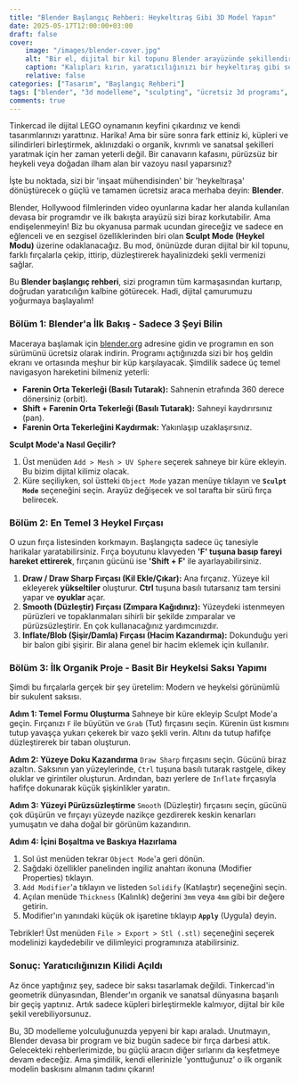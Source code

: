 ```yaml
---
title: "Blender Başlangıç Rehberi: Heykeltıraş Gibi 3D Model Yapın"
date: 2025-05-17T12:00:00+03:00
draft: false
cover:
    image: "/images/blender-cover.jpg"
    alt: "Bir el, dijital bir kil topunu Blender arayüzünde şekillendiriyor"
    caption: "Kalıpları kırın, yaratıcılığınızı bir heykeltıraş gibi serbest bırakın."
    relative: false
categories: ["Tasarım", "Başlangıç Rehberi"]
tags: ["blender", "3d modelleme", "sculpting", "ücretsiz 3d programı", "organik modelleme"]
comments: true
---
```


Tinkercad ile dijital LEGO oynamanın keyfini çıkardınız ve kendi tasarımlarınızı yarattınız. Harika! Ama bir süre sonra fark ettiniz ki, küpleri ve silindirleri birleştirmek, aklınızdaki o organik, kıvrımlı ve sanatsal şekilleri yaratmak için her zaman yeterli değil. Bir canavarın kafasını, pürüzsüz bir heykeli veya doğadan ilham alan bir vazoyu nasıl yaparsınız?

İşte bu noktada, sizi bir 'inşaat mühendisinden' bir 'heykeltıraşa' dönüştürecek o güçlü ve tamamen ücretsiz araca merhaba deyin: **Blender**.

Blender, Hollywood filmlerinden video oyunlarına kadar her alanda kullanılan devasa bir programdır ve ilk bakışta arayüzü sizi biraz korkutabilir. Ama endişelenmeyin! Biz bu okyanusa parmak ucundan gireceğiz ve sadece en eğlenceli ve en sezgisel özelliklerinden biri olan **Sculpt Mode (Heykel Modu)** üzerine odaklanacağız. Bu mod, önünüzde duran dijital bir kil topunu, farklı fırçalarla çekip, ittirip, düzleştirerek hayalinizdeki şekli vermenizi sağlar.

Bu **Blender başlangıç rehberi**, sizi programın tüm karmaşasından kurtarıp, doğrudan yaratıcılığın kalbine götürecek. Hadi, dijital çamurumuzu yoğurmaya başlayalım!

### Bölüm 1: Blender'a İlk Bakış - Sadece 3 Şeyi Bilin

Maceraya başlamak için [blender.org](https://www.blender.org) adresine gidin ve programın en son sürümünü ücretsiz olarak indirin. Programı açtığınızda sizi bir hoş geldin ekranı ve ortasında meşhur bir küp karşılayacak. Şimdilik sadece üç temel navigasyon hareketini bilmeniz yeterli:

*   **Farenin Orta Tekerleği (Basılı Tutarak):** Sahnenin etrafında 360 derece dönersiniz (orbit).
*   **Shift + Farenin Orta Tekerleği (Basılı Tutarak):** Sahneyi kaydırırsınız (pan).
*   **Farenin Orta Tekerleğini Kaydırmak:** Yakınlaşıp uzaklaşırsınız.


**Sculpt Mode'a Nasıl Geçilir?**
1.  Üst menüden `Add > Mesh > UV Sphere` seçerek sahneye bir küre ekleyin. Bu bizim dijital kilimiz olacak.
2.  Küre seçiliyken, sol üstteki `Object Mode` yazan menüye tıklayın ve **`Sculpt Mode`** seçeneğini seçin. Arayüz değişecek ve sol tarafta bir sürü fırça belirecek.

### Bölüm 2: En Temel 3 Heykel Fırçası

O uzun fırça listesinden korkmayın. Başlangıçta sadece üç tanesiyle harikalar yaratabilirsiniz. Fırça boyutunu klavyeden **'F' tuşuna basıp fareyi hareket ettirerek**, fırçanın gücünü ise **'Shift + F'** ile ayarlayabilirsiniz.

1.  **Draw / Draw Sharp Fırçası (Kil Ekle/Çıkar):** Ana fırçanız. Yüzeye kil ekleyerek **yükseltiler** oluşturur. **Ctrl** tuşuna basılı tutarsanız tam tersini yapar ve **oyuklar** açar.
2.  **Smooth (Düzleştir) Fırçası (Zımpara Kağıdınız):** Yüzeydeki istenmeyen pürüzleri ve topaklanmaları sihirli bir şekilde zımparalar ve pürüzsüzleştirir. En çok kullanacağınız yardımcınızdır.
3.  **Inflate/Blob (Şişir/Damla) Fırçası (Hacim Kazandırma):** Dokunduğu yeri bir balon gibi şişirir. Bir alana genel bir hacim eklemek için kullanılır.

### Bölüm 3: İlk Organik Proje - Basit Bir Heykelsi Saksı Yapımı

Şimdi bu fırçalarla gerçek bir şey üretelim: Modern ve heykelsi görünümlü bir sukulent saksısı.

**Adım 1: Temel Formu Oluşturma**
Sahneye bir küre ekleyip Sculpt Mode'a geçin. Fırçanızı `F` ile büyütün ve `Grab` (Tut) fırçasını seçin. Kürenin üst kısmını tutup yavaşça yukarı çekerek bir vazo şekli verin. Altını da tutup hafifçe düzleştirerek bir taban oluşturun.

**Adım 2: Yüzeye Doku Kazandırma**
`Draw Sharp` fırçasını seçin. Gücünü biraz azaltın. Saksının yan yüzeylerinde, `Ctrl` tuşuna basılı tutarak rastgele, dikey oluklar ve girintiler oluşturun. Ardından, bazı yerlere de `Inflate` fırçasıyla hafifçe dokunarak küçük şişkinlikler yaratın.

**Adım 3: Yüzeyi Pürüzsüzleştirme**
`Smooth` (Düzleştir) fırçasını seçin, gücünü çok düşürün ve fırçayı yüzeyde nazikçe gezdirerek keskin kenarları yumuşatın ve daha doğal bir görünüm kazandırın.

**Adım 4: İçini Boşaltma ve Baskıya Hazırlama**
1.  Sol üst menüden tekrar `Object Mode`'a geri dönün.
2.  Sağdaki özellikler panelinden ingiliz anahtarı ikonuna (Modifier Properties) tıklayın.
3.  `Add Modifier`'a tıklayın ve listeden `Solidify` (Katılaştır) seçeneğini seçin.
4.  Açılan menüde `Thickness` (Kalınlık) değerini `3mm` veya `4mm` gibi bir değere getirin.
5.  Modifier'ın yanındaki küçük ok işaretine tıklayıp **`Apply`** (Uygula) deyin.

Tebrikler! Üst menüden `File > Export > Stl (.stl)` seçeneğini seçerek modelinizi kaydedebilir ve dilimleyici programınıza atabilirsiniz.

### Sonuç: Yaratıcılığınızın Kilidi Açıldı

Az önce yaptığınız şey, sadece bir saksı tasarlamak değildi. Tinkercad'in geometrik dünyasından, Blender'ın organik ve sanatsal dünyasına başarılı bir geçiş yaptınız. Artık sadece küpleri birleştirmekle kalmıyor, dijital bir kile şekil verebiliyorsunuz.

Bu, 3D modelleme yolculuğunuzda yepyeni bir kapı araladı. Unutmayın, Blender devasa bir program ve biz bugün sadece bir fırça darbesi attık. Gelecekteki rehberlerimizde, bu güçlü aracın diğer sırlarını da keşfetmeye devam edeceğiz. Ama şimdilik, kendi ellerinizle 'yonttuğunuz' o ilk organik modelin baskısını almanın tadını çıkarın!